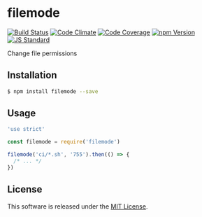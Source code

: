 filemode
==========

<!---
This file is generated by ape-tmpl. Do not update manually.
--->

<!-- Badge Start -->
<a name="badges"></a>

[![Build Status][bd_travis_shield_url]][bd_travis_url]
[![Code Climate][bd_codeclimate_shield_url]][bd_codeclimate_url]
[![Code Coverage][bd_codeclimate_coverage_shield_url]][bd_codeclimate_url]
[![npm Version][bd_npm_shield_url]][bd_npm_url]
[![JS Standard][bd_standard_shield_url]][bd_standard_url]

[bd_repo_url]: https://github.com/okunishinishi/node-filemode
[bd_travis_url]: http://travis-ci.org/okunishinishi/node-filemode
[bd_travis_shield_url]: http://img.shields.io/travis/okunishinishi/node-filemode.svg?style=flat
[bd_travis_com_url]: http://travis-ci.com/okunishinishi/node-filemode
[bd_travis_com_shield_url]: https://api.travis-ci.com/okunishinishi/node-filemode.svg?token=
[bd_license_url]: https://github.com/okunishinishi/node-filemode/blob/master/LICENSE
[bd_codeclimate_url]: http://codeclimate.com/github/okunishinishi/node-filemode
[bd_codeclimate_shield_url]: http://img.shields.io/codeclimate/github/okunishinishi/node-filemode.svg?style=flat
[bd_codeclimate_coverage_shield_url]: http://img.shields.io/codeclimate/coverage/github/okunishinishi/node-filemode.svg?style=flat
[bd_gemnasium_url]: https://gemnasium.com/okunishinishi/node-filemode
[bd_gemnasium_shield_url]: https://gemnasium.com/okunishinishi/node-filemode.svg
[bd_npm_url]: http://www.npmjs.org/package/filemode
[bd_npm_shield_url]: http://img.shields.io/npm/v/filemode.svg?style=flat
[bd_standard_url]: http://standardjs.com/
[bd_standard_shield_url]: https://img.shields.io/badge/code%20style-standard-brightgreen.svg

<!-- Badge End -->


<!-- Description Start -->
<a name="description"></a>

Change file permissions

<!-- Description End -->




<!-- Sections Start -->
<a name="sections"></a>

<!-- Section from "doc/guides/01.Installation.md.hbs" Start -->

<a name="section-doc-guides-01-installation-md"></a>

Installation
-----

```bash
$ npm install filemode --save
```


<!-- Section from "doc/guides/01.Installation.md.hbs" End -->

<!-- Section from "doc/guides/02.Usage.md.hbs" Start -->

<a name="section-doc-guides-02-usage-md"></a>

Usage
---------

```javascript
'use strict'

const filemode = require('filemode')

filemode('ci/*.sh', '755').then(() => {
  /* ... */
})

```


<!-- Section from "doc/guides/02.Usage.md.hbs" End -->


<!-- Sections Start -->


<!-- LICENSE Start -->
<a name="license"></a>

License
-------
This software is released under the [MIT License](https://github.com/okunishinishi/node-filemode/blob/master/LICENSE).

<!-- LICENSE End -->


